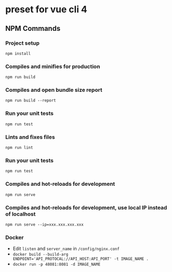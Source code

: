 # preset for vue cli 4

## NPM Commands

### Project setup
```
npm install
```

### Compiles and minifies for production
```
npm run build
```

### Compiles and open bundle size report
```
npm run build --report
```

### Run your unit tests
```
npm run test
```

### Lints and fixes files
```
npm run lint
```

### Run your unit tests
```
npm run test
```

### Compiles and hot-reloads for development
```
npm run serve
```

### Compiles and hot-reloads for development, use local IP instead of localhost
```
npm run serve --ip=xxx.xxx.xxx.xxx
```

<!--LOCAL_EXPRESS?-->

<!--STORYBOOK?-->

### Docker 

- Edit `listen` and `server_name` in `/config/nginx.conf`
- `docker build --build-arg ENDPOINT='API_PROTOCAL://API_HOST:API_PORT' -t IMAGE_NAME .`
- `docker run -p 48081:8081 -d IMAGE_NAME`
